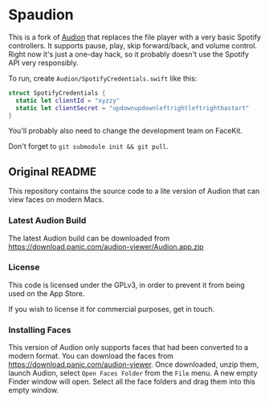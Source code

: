 # Spaudion

This is a fork of [Audion](https://dev.panic.com/panic/audion) that replaces the file player with a very basic Spotify controllers. It supports pause, play, skip forward/back, and volume control. Right now it's just a one-day hack, so it probably doesn't use the Spotify API very responsibly.

To run, create `Audion/SpotifyCredentials.swift` like this:

```swift
struct SpotifyCredentials {
  static let clientId = "xyzzy"
  static let clientSecret = "updownupdownleftrightleftrightbastart"
}
```

You'll probably also need to change the development team on FaceKit.

Don't forget to `git submodule init && git pull`.

## Original README

This repository contains the source code to a lite version of Audion that can view faces on modern Macs.

### Latest Audion Build

The latest Audion build can be downloaded from https://download.panic.com/audion-viewer/Audion.app.zip

### License

This code is licensed under the GPLv3, in order to prevent it from being used on the App Store.

If you wish to license it for commercial purposes, get in touch.

### Installing Faces

This version of Audion only supports faces that had been converted to a modern format. You can download the faces from https://download.panic.com/audion-viewer. Once downloaded, unzip them, launch Audion, select `Open Faces Folder` from the `File` menu. A new empty Finder window will open. Select all the face folders and drag them into this empty window.
